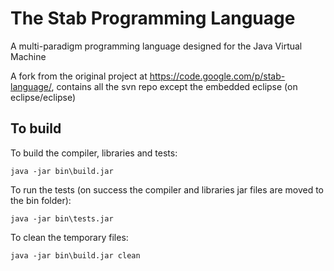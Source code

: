 The Stab Programming Language
=============================

A multi-paradigm programming language designed for the Java Virtual Machine

A fork from the original project at https://code.google.com/p/stab-language/, contains all the svn repo except the embedded eclipse (on eclipse/eclipse)

To build
--------

To build the compiler, libraries and tests:

	java -jar bin\build.jar
	
To run the tests (on success the compiler and libraries jar files are moved to the bin folder):

	java -jar bin\tests.jar
	
To clean the temporary files:

	java -jar bin\build.jar clean
